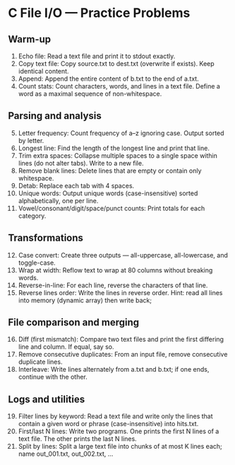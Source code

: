 # C File I/O — Practice Problems 

## Warm-up
1) Echo file: Read a text file and print it to stdout exactly.
2) Copy text file: Copy source.txt to dest.txt (overwrite if exists). Keep identical content.
3) Append: Append the entire content of b.txt to the end of a.txt.
4) Count stats: Count characters, words, and lines in a text file. Define a word as a maximal sequence of non-whitespace.

## Parsing and analysis
5) Letter frequency: Count frequency of a–z ignoring case. Output sorted by letter.
6) Longest line: Find the length of the longest line and print that line.
7) Trim extra spaces: Collapse multiple spaces to a single space within lines (do not alter tabs). Write to a new file.
8) Remove blank lines: Delete lines that are empty or contain only whitespace.
9) Detab: Replace each tab with 4 spaces.
10) Unique words: Output unique words (case-insensitive) sorted alphabetically, one per line.
11) Vowel/consonant/digit/space/punct counts: Print totals for each category.

## Transformations
12) Case convert: Create three outputs — all-uppercase, all-lowercase, and toggle-case.
13) Wrap at width: Reflow text to wrap at 80 columns without breaking words.
14) Reverse-in-line: For each line, reverse the characters of that line.
15) Reverse lines order: Write the lines in reverse order. Hint: read all lines into memory (dynamic array) then write back; 

## File comparison and merging
16) Diff (first mismatch): Compare two text files and print the first differing line and column. If equal, say so.
17) Remove consecutive duplicates: From an input file, remove consecutive duplicate lines.
18) Interleave: Write lines alternately from a.txt and b.txt; if one ends, continue with the other.


## Logs and utilities
19) Filter lines by keyword: Read a text file and write only the lines that contain a given word or phrase (case-insensitive) into hits.txt.
20) First/last N lines: Write two programs. One prints the first N lines of a text file. The other prints the last N lines.
21) Split by lines: Split a large text file into chunks of at most K lines each; name out_001.txt, out_002.txt, ...
